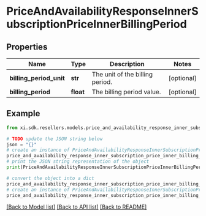 # PriceAndAvailabilityResponseInnerSubscriptionPriceInnerBillingPeriod


## Properties

Name | Type | Description | Notes
------------ | ------------- | ------------- | -------------
**billing_period_unit** | **str** | The unit of the billing period. | [optional] 
**billing_period** | **float** | The billing period value. | [optional] 

## Example

```python
from xi.sdk.resellers.models.price_and_availability_response_inner_subscription_price_inner_billing_period import PriceAndAvailabilityResponseInnerSubscriptionPriceInnerBillingPeriod

# TODO update the JSON string below
json = "{}"
# create an instance of PriceAndAvailabilityResponseInnerSubscriptionPriceInnerBillingPeriod from a JSON string
price_and_availability_response_inner_subscription_price_inner_billing_period_instance = PriceAndAvailabilityResponseInnerSubscriptionPriceInnerBillingPeriod.from_json(json)
# print the JSON string representation of the object
print(PriceAndAvailabilityResponseInnerSubscriptionPriceInnerBillingPeriod.to_json())

# convert the object into a dict
price_and_availability_response_inner_subscription_price_inner_billing_period_dict = price_and_availability_response_inner_subscription_price_inner_billing_period_instance.to_dict()
# create an instance of PriceAndAvailabilityResponseInnerSubscriptionPriceInnerBillingPeriod from a dict
price_and_availability_response_inner_subscription_price_inner_billing_period_from_dict = PriceAndAvailabilityResponseInnerSubscriptionPriceInnerBillingPeriod.from_dict(price_and_availability_response_inner_subscription_price_inner_billing_period_dict)
```
[[Back to Model list]](../README.md#documentation-for-models) [[Back to API list]](../README.md#documentation-for-api-endpoints) [[Back to README]](../README.md)


